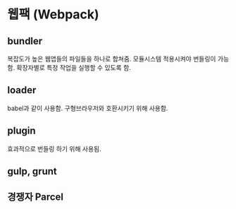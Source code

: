 웹팩 (Webpack)
====

## bundler
복잡도가 높은 웹앱들의 파일들을 하나로 합쳐줌. 모듈시스템 적용시켜야 번들링이 가능함. 확장자별로 특정 작업을 실행할 수 있도록 함.

## loader
babel과 같이 사용함. 구형브라우저와 호환시키기 위해 사용함.

## plugin
효과적으로 번들링 하기 위해 사용됨. 

## gulp, grunt
## 경쟁자 Parcel